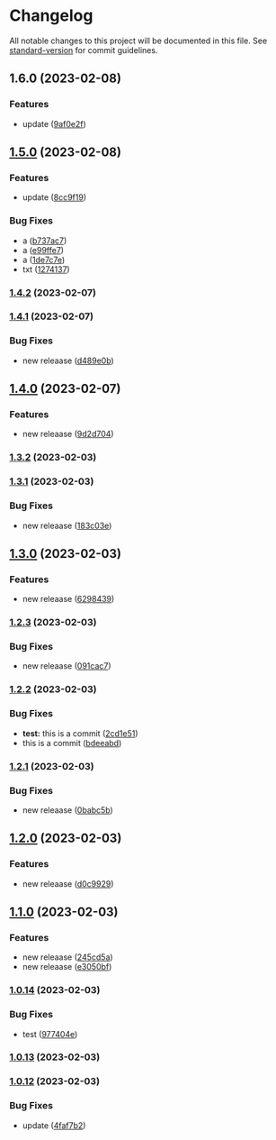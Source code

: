 # Changelog

All notable changes to this project will be documented in this file. See [standard-version](https://github.com/conventional-changelog/standard-version) for commit guidelines.

## 1.6.0 (2023-02-08)


### Features

* update ([9af0e2f](https://github.com/railsonluna1/test-version-ci/commit/9af0e2fad632623c74f2d1e958743e5df24ef515))

## [1.5.0](https://github.com/railsonluna1/test-version-ci/compare/v1.4.2...v1.5.0) (2023-02-08)


### Features

* update ([8cc9f19](https://github.com/railsonluna1/test-version-ci/commit/8cc9f19b35f872367157f3483a6b6b13888da371))


### Bug Fixes

* a ([b737ac7](https://github.com/railsonluna1/test-version-ci/commit/b737ac7e2b88c91febcf383393bcd06a46eaa08f))
* a ([e99ffe7](https://github.com/railsonluna1/test-version-ci/commit/e99ffe7e6244744774d5e0d811deed796f8a80e7))
* a ([1de7c7e](https://github.com/railsonluna1/test-version-ci/commit/1de7c7e6f63e30d098878ad21156dc683317bb2c))
* txt ([1274137](https://github.com/railsonluna1/test-version-ci/commit/1274137ca3b3ebbb0c419fdefbc56688a5c926ae))

### [1.4.2](https://github.com/railsonluna1/test-version-ci/compare/v1.4.1...v1.4.2) (2023-02-07)

### [1.4.1](https://github.com/railsonluna1/test-version-ci/compare/v1.4.0...v1.4.1) (2023-02-07)


### Bug Fixes

* new releaase ([d489e0b](https://github.com/railsonluna1/test-version-ci/commit/d489e0bfb02a85f9e6e8d30b17240c6541e79be2))

## [1.4.0](https://github.com/railsonluna1/test-version-ci/compare/v1.3.2...v1.4.0) (2023-02-07)


### Features

* new releaase ([9d2d704](https://github.com/railsonluna1/test-version-ci/commit/9d2d704fb41748fa02ea58af9ca3a01882fd04d3))

### [1.3.2](https://github.com/railsonluna1/test-version-ci/compare/v1.3.1...v1.3.2) (2023-02-03)

### [1.3.1](https://github.com/railsonluna1/test-version-ci/compare/v1.3.0...v1.3.1) (2023-02-03)


### Bug Fixes

* new releaase ([183c03e](https://github.com/railsonluna1/test-version-ci/commit/183c03ea42f4c880f2e12c242a77193dfefaad81))

## [1.3.0](https://github.com/railsonluna1/test-version-ci/compare/v1.2.3...v1.3.0) (2023-02-03)


### Features

* new releaase ([6298439](https://github.com/railsonluna1/test-version-ci/commit/629843976386683bd5f0920bdea1f4a39235f686))

### [1.2.3](https://github.com/railsonluna1/test-version-ci/compare/v1.2.2...v1.2.3) (2023-02-03)


### Bug Fixes

* new releaase ([091cac7](https://github.com/railsonluna1/test-version-ci/commit/091cac7d3057b1f9abb1f9f4dcf51c5d01b39b79))

### [1.2.2](https://github.com/railsonluna1/test-version-ci/compare/v1.2.1...v1.2.2) (2023-02-03)


### Bug Fixes

* **test:** this is a commit ([2cd1e51](https://github.com/railsonluna1/test-version-ci/commit/2cd1e51961dd77ff12703ca8f8445964a4ae7708))
* this is a commit ([bdeeabd](https://github.com/railsonluna1/test-version-ci/commit/bdeeabd0fe313651593bd955025e1ed502052190))

### [1.2.1](https://github.com/railsonluna1/test-version-ci/compare/v1.2.0...v1.2.1) (2023-02-03)


### Bug Fixes

* new releaase ([0babc5b](https://github.com/railsonluna1/test-version-ci/commit/0babc5b9ea11b403a2dde6b64249b16e37991ebb))

## [1.2.0](https://github.com/railsonluna1/test-version-ci/compare/v1.1.0...v1.2.0) (2023-02-03)


### Features

* new releaase ([d0c9929](https://github.com/railsonluna1/test-version-ci/commit/d0c992982e98f07fd3e2d96e4436d62fd2283f5d))

## [1.1.0](https://github.com/railsonluna1/test-version-ci/compare/v1.0.14...v1.1.0) (2023-02-03)


### Features

* new releaase ([245cd5a](https://github.com/railsonluna1/test-version-ci/commit/245cd5ab0981802d0b38a6a8023d96d7eeb6e7c3))
* new releaase ([e3050bf](https://github.com/railsonluna1/test-version-ci/commit/e3050bff68b7660dbe9964317c5358eeb3b7ad9f))

### [1.0.14](https://github.com/railsonluna1/test-version-ci/compare/v1.0.13...v1.0.14) (2023-02-03)


### Bug Fixes

* test ([977404e](https://github.com/railsonluna1/test-version-ci/commit/977404e822b8b7e86d7246d1135d1a0b1d2091f0))

### [1.0.13](https://github.com/railsonluna1/test-version-ci/compare/v1.0.12...v1.0.13) (2023-02-03)

### [1.0.12](https://github.com/railsonluna1/test-version-ci/compare/v1.0.1...v1.0.12) (2023-02-03)


### Bug Fixes

* update ([4faf7b2](https://github.com/railsonluna1/test-version-ci/commit/4faf7b29b592533ae98940335d4ed2825d532eb2))
